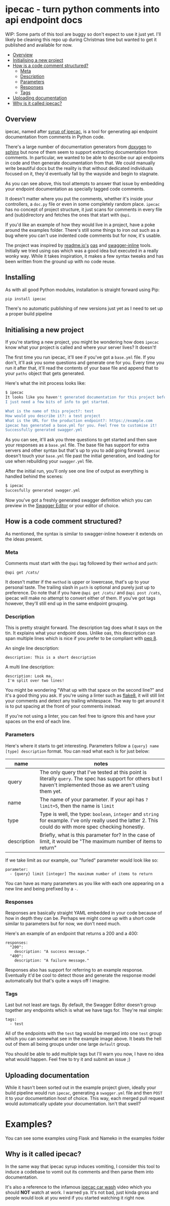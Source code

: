 # ipecac - turn python comments into api endpoint docs

WIP: Some parts of this tool are buggy so don't expect to use it just yet. I'll likely be cleaning this repo up during Christmas time but wanted to get it published and available for now.
 
<!--ts-->
  * [Overview](#overview)
  * [Initialising a new project](#initialising-a-new-project)
  * [How is a code comment structured?](#how-is-a-code-comment-structured)
    * [Meta](#meta)
    * [Description](#description)
    * [Parameters](#parameters)
    * [Responses](#responses)
    * [Tags](#tags)
  * [Uploading documentation](#uploading-documentation)
  * [Why is it called ipecac?](#why-is-it-called-ipecac)

## Overview

ipecac, named after [syrup of ipecac](https://en.wikipedia.org/wiki/Syrup_of_ipecac), is a tool for generating api endpoint documentation from comments in Python code.

There's a large number of documentation generators from [doxygen](http://www.stack.nl/~dimitri/doxygen/) to [sphinx](http://www.sphinx-doc.org/en/master/) but none of them seem to support extracting documentation from comments. In particular, we wanted to be able to describe our api endpoints in code and then generate documentation from that. We could manually write beautiful docs but the reality is that without dedicated individuals focused on it, they'd eventually fall by the wayside and begin to stagnate.

As you can see above, this tool attempts to answer that issue by embedding your endpoint documentation as specially tagged code comments.

It doesn't matter where you put the comments, whether it's inside your controllers, a `doc.py` file or even in some completely random place. `ipecac` has no concept of project structure, it just scans for comments in every file and (sub)directory and fetches the ones that start with `@api`.

If you'd like an example of how they would live in a project, have a poke around the examples folder. There's still some things to iron out such as a bug where you can't use indented code comments but for now, it's usable.

The project was inspired by [readme.io's](https://readme.io) [oas](https://github.com/readmeio/oas) and [swagger-inline](https://github.com/readmeio/swagger-inline) tools. Initially we tried using oas which was a good idea but executed in a really wonky way. While it takes inspiration, it makes a few syntax tweaks and has been written from the ground up with no code reuse.

## Installing

As with all good Python modules, installation is straight forward using Pip:

```python
pip install ipecac
```

There's no automatic publishing of new versions just yet as I need to set up a proper build pipeline

## Initialising a new project

If you're starting a new project, you might be wondering how does `ipecac` know what your project is called and where your server lives? It doesn't!

The first time you run ipecac, it'll see if you've got a `base.yml` file. If you don't, it'll ask you some questions and generate one for you. Every time you run it after that, it'll read the contents of your base file and append that to your `paths` object that gets generated.

Here's what the init process looks like:

```sh
$ ipecac
It looks like you haven't generated documentation for this project before.
I just need a few bits of info to get started.

What is the name of this project?: test
How would you describe it?: a test project
What is the URL for the production endpoint?: https://example.com
ipecac has generated a base.yml for you. Feel free to customise it!
Successfully generated swagger.yml
```

As you can see, it'll ask you three questions to get started and then save your responses as a `base.yml` file. The base file has support for extra servers and other syntax but that's up to you to add going forward. `ipecac` doesn't touch your `base.yml` file past the initial generation, and loading for use when rebuilding your `swagger.yml` file.

After the initial run, you'll only see one line of output as everything is handled behind the scenes:

```sh
$ ipecac
Succesfully generated swagger.yml
```

Now you've got a freshly generated swagger definition which you can preview in the [Swagger Editor](https://editor.swagger.io) or your editor of choice.

## How is a code comment structured?

As mentioned, the syntax is similar to swagger-inline however it extends on the ideas present.

### Meta

Comments must start with the `@api` tag followed by their `method` and `path`:

```
@api get /cats/
```

It doesn't matter if the `method` is upper or lowercase, that's up to your personal taste. The trailing slash in `path` is optional and purely just up to preference. Do note that if you have `@api get /cats/` and `@api post /cats`, ipecac will make no attempt to convert either of them. If you've got tags however, they'll still end up in the same endpoint grouping.

### Description

This is pretty straight forward. The description tag does what it says on the tin. It explains what your endpoint does. Unlike oas, this description can span multiple lines which is nice if you prefer to be compliant with [pep 8](https://www.python.org/dev/peps/pep-0008/).

An single line description:

```
description: This is a short description
```

A multi line description:

```
description: Look ma,
 I'm split over two lines!
```

You might be wondering "What up with that space on the second line?" and it's a good thing you ask. If you're using a linter such as [flake8](http://flake8.pycqa.org/en/latest/), it will still lint your comments and detect any trailing whitespace. The way to get around it is to put spacing at the front of your comments instead.

If you're not using a linter, you can feel free to ignore this and have your spaces on the end of each line.

### Parameters

Here's where it starts to get interesting. Parameters follow a `{query} name [type] description` format. You can read what each is for just below:

| name        | notes |
| ----------- | ----- |
| query       | The only query that I've tested at this point is literally `query`. The spec has support for others but I haven't implemented those as we aren't using them yet. |
| name        | The name of your parameter. If your api has `?limit=5`, then the name is `limit` |
| type        | Type is well, the type: `boolean`, `integer` and `string` for example. I've only really used the latter 2. This could do with more spec checking honestly. |
| description | Briefly, what is this parameter for? In the case of limit, it would be "The maximum number of items to return" |

If we take limit as our example, our "furled" parameter would look like so:

```
parameter:
  - {query} limit [integer] The maximum number of items to return
```

You can have as many parameters as you like with each one appearing on a new line and being prefixed by a `-`.

### Responses

Responses are basically straight YAML embedded in your code because of how in depth they can be. Perhaps we might come up with a short code similar to parameters but for now, we don't need much.

Here's an example of an endpoint that returns a 200 and a 400:

```
responses:
  "200":
    description: "A success message."
  "400":
    description: "A failure message."
```

Responses also has support for referring to an example response. Eventually it'd be cool to detect those and generate the response model automatically but that's quite a ways off I imagine.

### Tags

Last but not least are tags. By default, the Swagger Editor doesn't group together any endpoints which is what we have tags for. They're real simple:

```
tags:
  - test
```

All of the endpoints with the `test` tag would be merged into one `test` group which you can somewhat see in the example image above. It beats the hell out of them all being groups under one large `default` group.

You should be able to add multiple tags but I'll warn you now, I have no idea what would happen. Feel free to try it and submit an issue ;)

## Uploading documentation

While it hasn't been sorted out in the example project given, ideally your build pipeline would run `ipecac`, generating a `swagger.yml` file and then `POST` it to your documentation host of choice. This way, each merged pull request would automatically update your documentation. Isn't that swell?

# Examples?

You can see some examples using Flask and Nameko in the examples folder

## Why is it called ipecac?

In the same way that ipecac syrup induces vomiting, I consider this tool to induce a codebase to vomit out its comments and then parse them into documentation.

It's also a reference to the infamous [ipecac car wash](https://www.youtube.com/watch?v=rWkeXu_4v7s) video which you should **NOT** watch at work. I warned ya. It's not bad, just kinda gross and people would look at you weird if you started watching it right now.
